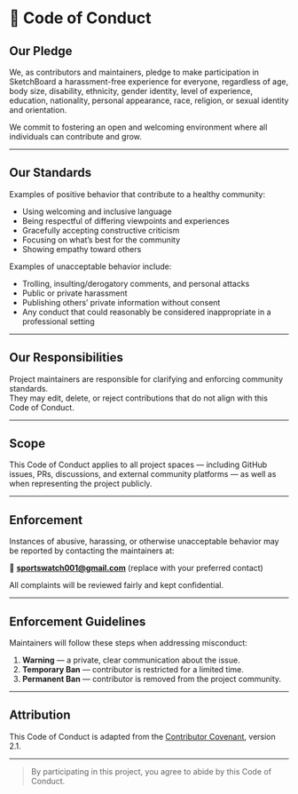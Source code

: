 # 📜 Code of Conduct

## Our Pledge

We, as contributors and maintainers, pledge to make participation in SketchBoard a harassment-free experience for everyone, regardless of age, body size, disability, ethnicity, gender identity, level of experience, education, nationality, personal appearance, race, religion, or sexual identity and orientation.

We commit to fostering an open and welcoming environment where all individuals can contribute and grow.

---

## Our Standards

Examples of positive behavior that contribute to a healthy community:
- Using welcoming and inclusive language
- Being respectful of differing viewpoints and experiences
- Gracefully accepting constructive criticism
- Focusing on what’s best for the community
- Showing empathy toward others

Examples of unacceptable behavior include:
- Trolling, insulting/derogatory comments, and personal attacks
- Public or private harassment
- Publishing others’ private information without consent
- Any conduct that could reasonably be considered inappropriate in a professional setting

---

## Our Responsibilities

Project maintainers are responsible for clarifying and enforcing community standards.  
They may edit, delete, or reject contributions that do not align with this Code of Conduct.

---

## Scope

This Code of Conduct applies to all project spaces — including GitHub issues, PRs, discussions, and external community platforms — as well as when representing the project publicly.

---

## Enforcement

Instances of abusive, harassing, or otherwise unacceptable behavior may be reported by contacting the maintainers at:

📧 **sportswatch001@gmail.com** (replace with your preferred contact)

All complaints will be reviewed fairly and kept confidential.

---

## Enforcement Guidelines

Maintainers will follow these steps when addressing misconduct:

1. **Warning** — a private, clear communication about the issue.  
2. **Temporary Ban** — contributor is restricted for a limited time.  
3. **Permanent Ban** — contributor is removed from the project community.

---

## Attribution

This Code of Conduct is adapted from the [Contributor Covenant](https://www.contributor-covenant.org), version 2.1.

---

> By participating in this project, you agree to abide by this Code of Conduct.
